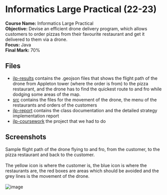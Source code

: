 # Informatics Large Practical (22-23)

<b>Course Name:</b> Informatics Large Practical
<br><b>Objective:</b> Devise an efficient drone delivery program, which allows customers to order pizzas from their favourite restaurant and get it delivered to them via a drone.
<br><b>Focus:</b> Java
<br><b>Final Mark:</b> 70%

## Files
<ul>
<li> <a href="https://github.com/Moonshallow5/Ilp/tree/master/ilp-results">ilp-results</a> contains the .geojson files that shows the flight path of the drone from Appleton tower (where the order is from) to the pizza restaurant, and the drone has to find the quickest route to and fro while dodging some areas of the map.
<li> <a href="https://github.com/Moonshallow5/Ilp/tree/main/src/main/java/uk/ac/ed/inf">src</a> contains the files for the movement of the drone, the menu of the restaurants and orders of the customers </li>

<li> <a href="https://github.com/Moonshallow5/Ilp/blob/main/ilp-report.pdf">ilp-report</a> contains the class documentation and the detailed strategy implementation report  </li>
<li> <a href="https://github.com/Moonshallow5/Ilp/blob/main/ilp-coursework.pdf"> ilp-coursework</a> the project that we had to do
</li>
</ul>

## Screenshots

Sample flight path of the drone flying to and fro, from the customer, to the pizza restaurant and back to the customer.<br><br>
The yellow icon is where the customer is, the blue icon is where the restaurants are, the red boxes are areas which should be avoided and the grey lines is the movement of the drone.<br><br>
![image](https://github.com/user-attachments/assets/4e394e21-5eda-40cc-a296-632c89502b63)








